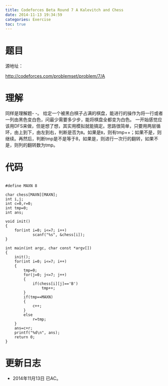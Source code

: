 ```yaml
---
title: Codeforces Beta Round 7 A Kalevitch and Chess
date: 2014-11-13 19:34:59
categories: Exercise
toc: true
---
```

# 题目
源地址：

http://codeforces.com/problemset/problem/7/A

# 理解
同样是理解题- -。
给定一个被黑白棋子占满的棋盘，能进行的操作为将一行或者一列由黑色变白色，问最少需要多少步，能将棋盘全都变为白色。
一开始感觉应该用DFS来做，但是想了想，其实用模拟就能搞定。思路很简单，只要用两层循环，由上到下，由左到右，判断是否为`B`。如果是`B`，则有tmp++；如果不是，则继续。再然后，判断tmp是不是等于8，如果是，则进行一次行的翻转，如果不是，则列的翻转数为tmp。

<!-- more -->

# 代码

```

#define MAXN 8

char chess[MAXN][MAXN];
int i,j;
int c=0,r=0;
int tmp=0;
int ans;

void init()
{
    for(int i=0; i<=7; i++)
            scanf("%s", &chess[i]);
}

int main(int argc, char const *argv[])
{
    init();
    for(int i=0; i<=7; i++)
    {
        tmp=0;
        for(j=0; j<=7; j++)
        {
            if(chess[i][j]=='B')
                tmp++;
        }
        if(tmp==MAXN)
        {
            c++;
        }
        else
            r=tmp;
    }
    ans=c+r;
    printf("%d\n", ans);
    return 0;
}

```

# 更新日志
- 2014年11月13日 已AC。